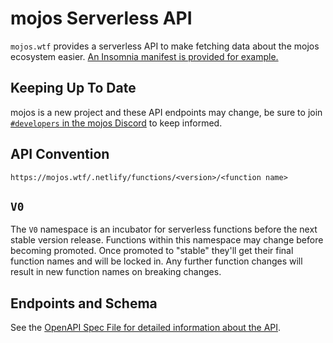 # mojos Serverless API

`mojos.wtf` provides a serverless API to make fetching data about the mojos ecosystem easier. [An Insomnia manifest is provided for example.](./docs/insomnia.json)

## Keeping Up To Date

mojos is a new project and these API endpoints may change, be sure to join [`#developers` in the mojos Discord](https://discord.gg/mojos) to keep informed.

## API Convention

`https://mojos.wtf/.netlify/functions/<version>/<function name>`

## `V0`

The `V0` namespace is an incubator for serverless functions before the next stable version release. Functions within this namespace may change before becoming promoted. Once promoted to "stable" they'll get their final function names and will be locked in. Any further function changes will result in new function names on breaking changes.

## Endpoints and Schema

See the [OpenAPI Spec File for detailed information about the API](docs/swagger.yaml).
